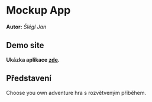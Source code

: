 # Mockup App
**Autor:** *Šlégl Jan*
## Demo site

**Ukázka aplikace [zde](https://youtu.be/dQw4w9WgXcQ).**

## Představení

Choose you own adventure hra s rozvětveným příběhem.
